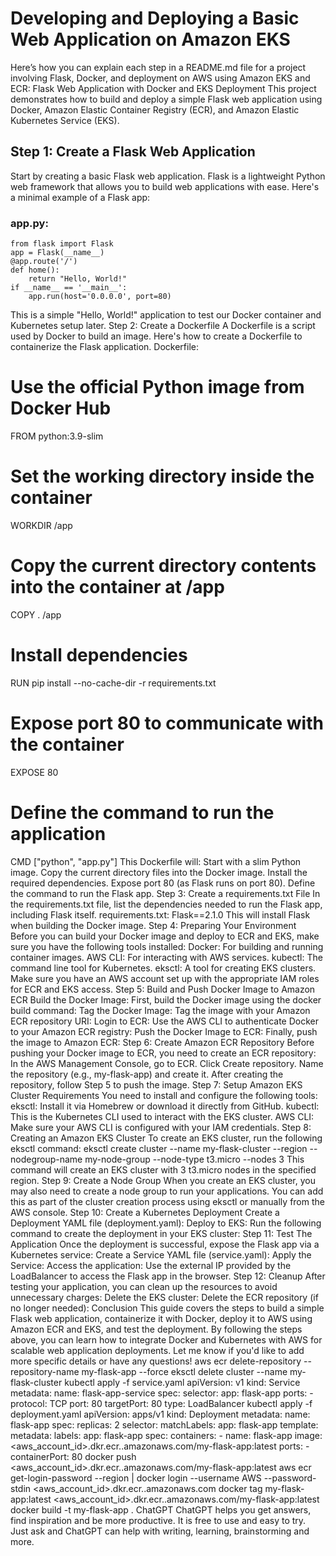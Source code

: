 # Developing and Deploying a Basic Web Application on Amazon EKS

Here’s how you can explain each step in a README.md file for a project involving Flask, Docker, and deployment on AWS using Amazon EKS and ECR:
Flask Web Application with Docker and EKS Deployment
This project demonstrates how to build and deploy a simple Flask web application using Docker, Amazon Elastic Container Registry (ECR), and Amazon Elastic Kubernetes Service (EKS).

## Step 1: Create a Flask Web Application
Start by creating a basic Flask web application. Flask is a lightweight Python web framework that allows you to build web applications with ease. 
Here's a minimal example of a Flask app:
### app.py:
```
from flask import Flask
app = Flask(__name__)
@app.route('/')
def home():
    return "Hello, World!"
if __name__ == '__main__':
    app.run(host='0.0.0.0', port=80)
```
This is a simple "Hello, World!" application to test our Docker container and Kubernetes setup later.
Step 2: Create a Dockerfile
A Dockerfile is a script used by Docker to build an image. Here's how to create a Dockerfile to containerize the Flask application.
Dockerfile:
# Use the official Python image from Docker Hub
FROM python:3.9-slim
# Set the working directory inside the container
WORKDIR /app
# Copy the current directory contents into the container at /app
COPY . /app
# Install dependencies
RUN pip install --no-cache-dir -r requirements.txt
# Expose port 80 to communicate with the container
EXPOSE 80
# Define the command to run the application
CMD ["python", "app.py"]
This Dockerfile will:
Start with a slim Python image.
Copy the current directory files into the Docker image.
Install the required dependencies.
Expose port 80 (as Flask runs on port 80).
Define the command to run the Flask app.
Step 3: Create a requirements.txt File
In the requirements.txt file, list the dependencies needed to run the Flask app, including Flask itself.
requirements.txt:
Flask==2.1.0
This will install Flask when building the Docker image.
Step 4: Preparing Your Environment
Before you can build your Docker image and deploy to ECR and EKS, make sure you have the following tools installed:
Docker: For building and running container images.
AWS CLI: For interacting with AWS services.
kubectl: The command line tool for Kubernetes.
eksctl: A tool for creating EKS clusters.
Make sure you have an AWS account set up with the appropriate IAM roles for ECR and EKS access.
Step 5: Build and Push Docker Image to Amazon ECR
Build the Docker Image: First, build the Docker image using the docker build command:
Tag the Docker Image: Tag the image with your Amazon ECR repository URI:
Login to ECR: Use the AWS CLI to authenticate Docker to your Amazon ECR registry:
Push the Docker Image to ECR: Finally, push the image to Amazon ECR:
Step 6: Create Amazon ECR Repository
Before pushing your Docker image to ECR, you need to create an ECR repository:
In the AWS Management Console, go to ECR.
Click Create repository.
Name the repository (e.g., my-flask-app) and create it.
After creating the repository, follow Step 5 to push the image.
Step 7: Setup Amazon EKS Cluster Requirements
You need to install and configure the following tools:
eksctl: Install it via Homebrew or download it directly from GitHub.
kubectl: This is the Kubernetes CLI used to interact with the EKS cluster.
AWS CLI: Make sure your AWS CLI is configured with your IAM credentials.
Step 8: Creating an Amazon EKS Cluster
To create an EKS cluster, run the following eksctl command:
eksctl create cluster --name my-flask-cluster --region <region> --nodegroup-name my-node-group --node-type t3.micro --nodes 3
This command will create an EKS cluster with 3 t3.micro nodes in the specified region.
Step 9: Create a Node Group
When you create an EKS cluster, you may also need to create a node group to run your applications. You can add this as part of the cluster creation process using eksctl or manually from the AWS console.
Step 10: Create a Kubernetes Deployment
Create a Deployment YAML file (deployment.yaml):
Deploy to EKS: Run the following command to create the deployment in your EKS cluster:
Step 11: Test The Application
Once the deployment is successful, expose the Flask app via a Kubernetes service:
Create a Service YAML file (service.yaml):
Apply the Service:
Access the application: Use the external IP provided by the LoadBalancer to access the Flask app in the browser.
Step 12: Cleanup
After testing your application, you can clean up the resources to avoid unnecessary charges:
Delete the EKS cluster:
Delete the ECR repository (if no longer needed):
Conclusion
This guide covers the steps to build a simple Flask web application, containerize it with Docker, deploy it to AWS using Amazon ECR and EKS, and test the deployment. By following the steps above, you can learn how to integrate Docker and Kubernetes with AWS for scalable web application deployments.
Let me know if you'd like to add more specific details or have any questions!
aws ecr delete-repository --repository-name my-flask-app --force
eksctl delete cluster --name my-flask-cluster
kubectl apply -f service.yaml
apiVersion: v1
kind: Service
metadata:
  name: flask-app-service
spec:
  selector:
    app: flask-app
  ports:
    - protocol: TCP
      port: 80
      targetPort: 80
  type: LoadBalancer
kubectl apply -f deployment.yaml
apiVersion: apps/v1
kind: Deployment
metadata:
  name: flask-app
spec:
  replicas: 2
  selector:
    matchLabels:
      app: flask-app
  template:
    metadata:
      labels:
        app: flask-app
    spec:
      containers:
      - name: flask-app
        image: <aws_account_id>.dkr.ecr.<region>.amazonaws.com/my-flask-app:latest
        ports:
        - containerPort: 80
docker push <aws_account_id>.dkr.ecr.<region>.amazonaws.com/my-flask-app:latest
aws ecr get-login-password --region <region> | docker login --username AWS --password-stdin <aws_account_id>.dkr.ecr.<region>.amazonaws.com
docker tag my-flask-app:latest <aws_account_id>.dkr.ecr.<region>.amazonaws.com/my-flask-app:latest
docker build -t my-flask-app .
ChatGPT
ChatGPT helps you get answers, find inspiration and be more productive. It is free to use and easy to try. Just ask and ChatGPT can help with writing, learning, brainstorming and more.
 
